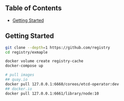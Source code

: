 ## Table of Contents

- [Getting Started](#getting-started)

## Getting Started
```sh
git clone --depth=1 https://github.com/registry
cd registry/exmaple

docker volume create registry-cache
docker-compose up

# pull images
## quay.io 
docker pull 127.0.0.1:6660/coreos/etcd-operator:dev
## docker.io
docker pull 127.0.0.1:6661/library/node:10
```

